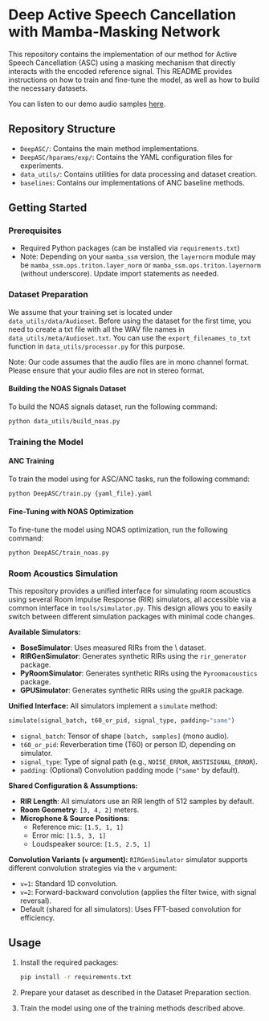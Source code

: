 # Deep Active Speech Cancellation with Mamba-Masking Network

This repository contains the implementation of our method for Active Speech Cancellation (ASC) using a masking mechanism that directly interacts with the encoded reference signal. This README provides instructions on how to train and fine-tune the model, as well as how to build the necessary datasets.

You can listen to our demo audio samples [here](https://mishalydev.github.io/DeepASC-Demo/).

## Repository Structure

- `DeepASC/`: Contains the main method implementations.
- `DeepASC/hparams/exp/`: Contains the YAML configuration files for experiments.
- `data_utils/`: Contains utilities for data processing and dataset creation.
- `baselines`: Contains our implementations of ANC baseline methods.

## Getting Started

### Prerequisites
- Required Python packages (can be installed via `requirements.txt`)
- Note: Depending on your `mamba_ssm` version, the `layernorm` module may be `mamba_ssm.ops.triton.layer_norm` or `mamba_ssm.ops.triton.layernorm` (without underscore). Update import statements as needed.

### Dataset Preparation
We assume that your training set is located under `data_utils/data/Audioset`. Before using the dataset for the first time, you need to create a txt file with all the WAV file names in `data_utils/meta/Audioset.txt`. You can use the `export_filenames_to_txt` function in `data_utils/processor.py` for this purpose.

Note: Our code assumes that the audio files are in mono channel format. Please ensure that your audio files are not in stereo format.

#### Building the NOAS Signals Dataset

To build the NOAS signals dataset, run the following command:

```bash
python data_utils/build_noas.py
```

### Training the Model

#### ANC Training

To train the model using for ASC/ANC tasks, run the following command:

```bash
python DeepASC/train.py {yaml_file}.yaml
```

#### Fine-Tuning with NOAS Optimization

To fine-tune the model using NOAS optimization, run the following command:

```bash
python DeepASC/train_noas.py
```

### Room Acoustics Simulation

This repository provides a unified interface for simulating room acoustics using several Room Impulse Response (RIR) simulators, all accessible via a common interface in `tools/simulator.py`. This design allows you to easily switch between different simulation packages with minimal code changes.

**Available Simulators:**
- **BoseSimulator**: Uses measured RIRs from the \ dataset.
- **RIRGenSimulator**: Generates synthetic RIRs using the `rir_generator` package.
- **PyRoomSimulator**: Generates synthetic RIRs using the `Pyroomacoustics` package.
- **GPUSimulator**: Generates synthetic RIRs using the `gpuRIR` package.

**Unified Interface:**
All simulators implement a `simulate` method:
```python
simulate(signal_batch, t60_or_pid, signal_type, padding="same")
```
- `signal_batch`: Tensor of shape `[batch, samples]` (mono audio).
- `t60_or_pid`: Reverberation time (T60) or person ID, depending on simulator.
- `signal_type`: Type of signal path (e.g., `NOISE_ERROR`, `ANSTISIGNAL_ERROR`).
- `padding`: (Optional) Convolution padding mode (`"same"` by default).

**Shared Configuration & Assumptions:**
- **RIR Length**: All simulators use an RIR length of 512 samples by default.
- **Room Geometry**: `[3, 4, 2]` meters.
- **Microphone & Source Positions**:
    - Reference mic: `[1.5, 1, 1]`
    - Error mic: `[1.5, 3, 1]`
    - Loudspeaker source: `[1.5, 2.5, 1]`

**Convolution Variants (`v` argument):**
`RIRGenSimulator` simulator supports different convolution strategies via the `v` argument:
- `v=1`: Standard 1D convolution.
- `v=2`: Forward-backward convolution (applies the filter twice, with signal reversal).
- Default (shared for all simulators): Uses FFT-based convolution for efficiency.


## Usage

1. Install the required packages:
    ```bash
    pip install -r requirements.txt
    ```

3. Prepare your dataset as described in the Dataset Preparation section.

4. Train the model using one of the training methods described above.
